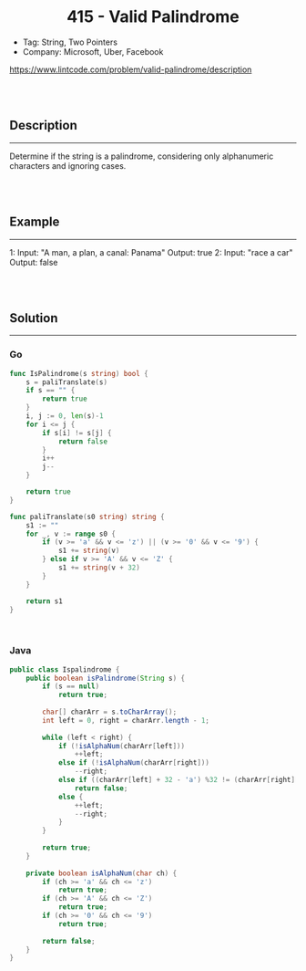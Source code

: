 # <center>415 - Valid Palindrome</center> 


* Tag: String, Two Pointers
* Company: Microsoft, Uber, Facebook

https://www.lintcode.com/problem/valid-palindrome/description

<br></br>



## Description
----
Determine if the string is a palindrome, considering only alphanumeric characters and ignoring cases.

<br></br>



## Example
----
1: Input: "A man, a plan, a canal: Panama" Output: true
2: Input: "race a car" Output: false

<br></br>



## Solution
----
### Go
```go
func IsPalindrome(s string) bool {
	s = paliTranslate(s)
	if s == "" {
		return true
	}
	i, j := 0, len(s)-1
	for i <= j {
		if s[i] != s[j] {
			return false
		}
		i++
		j--
	}

	return true
}

func paliTranslate(s0 string) string {
	s1 := ""
	for _, v := range s0 {
		if (v >= 'a' && v <= 'z') || (v >= '0' && v <= '9') {
			s1 += string(v)
		} else if v >= 'A' && v <= 'Z' {
			s1 += string(v + 32)
		}
	}

	return s1
}
```

<br>


### Java
```java
public class Ispalindrome {
	public boolean isPalindrome(String s) {
        if (s == null)
            return true;
        
        char[] charArr = s.toCharArray();
        int left = 0, right = charArr.length - 1;
        
        while (left < right) {
            if (!isAlphaNum(charArr[left]))
            	++left;
            else if (!isAlphaNum(charArr[right]))
            	--right;
            else if ((charArr[left] + 32 - 'a') %32 != (charArr[right] + 32 - 'a') % 32)
            	return false;
            else {
                ++left;
                --right;
            }
        }
        
        return true;
    }
    
    private boolean isAlphaNum(char ch) {
        if (ch >= 'a' && ch <= 'z')
        	return true;
        if (ch >= 'A' && ch <= 'Z')
        	return true;
        if (ch >= '0' && ch <= '9') 
        	return true;
        
        return false;
    }
}
```